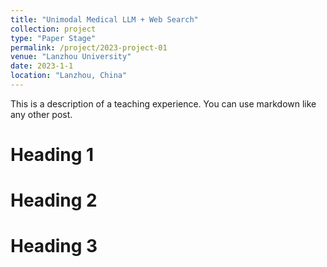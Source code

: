```yaml
---
title: "Unimodal Medical LLM + Web Search"
collection: project
type: "Paper Stage"
permalink: /project/2023-project-01
venue: "Lanzhou University"
date: 2023-1-1
location: "Lanzhou, China"
---
```


This is a description of a teaching experience. You can use markdown like any other post.

Heading 1
======

Heading 2
======

Heading 3
======
